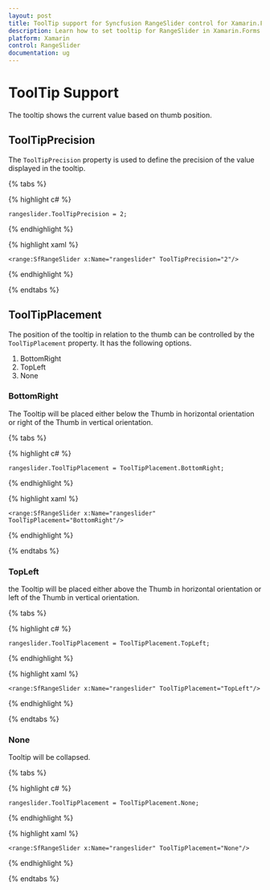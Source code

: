 ```yaml
---
layout: post
title: ToolTip support for Syncfusion RangeSlider control for Xamarin.Forms
description: Learn how to set tooltip for RangeSlider in Xamarin.Forms
platform: Xamarin
control: RangeSlider
documentation: ug
---
```


# ToolTip Support

The tooltip shows the current value based on thumb position.

## ToolTipPrecision

The `ToolTipPrecision` property is used to define the precision of the value displayed in the tooltip.

{% tabs %}

{% highlight c# %}

	rangeslider.ToolTipPrecision = 2;
	
{% endhighlight %}

{% highlight xaml %}

	<range:SfRangeSlider x:Name="rangeslider" ToolTipPrecision="2"/>
	
{% endhighlight %}

{% endtabs %}

## ToolTipPlacement

The position of the tooltip in relation to the thumb can be controlled by the `ToolTipPlacement` property. It has the following options.

1. BottomRight
2. TopLeft
3. None

### BottomRight

The Tooltip will be placed either below the Thumb in horizontal orientation or right of the Thumb in vertical orientation.

{% tabs %}

{% highlight c# %}

	rangeslider.ToolTipPlacement = ToolTipPlacement.BottomRight;
	
{% endhighlight %}

{% highlight xaml %}

	<range:SfRangeSlider x:Name="rangeslider" ToolTipPlacement="BottomRight"/>
	
{% endhighlight %}

{% endtabs %}

### TopLeft

the Tooltip will be placed either above the Thumb in horizontal orientation or left of the Thumb in vertical orientation.

{% tabs %}

{% highlight c# %}

	rangeslider.ToolTipPlacement = ToolTipPlacement.TopLeft;
	
{% endhighlight %}

{% highlight xaml %}

	<range:SfRangeSlider x:Name="rangeslider" ToolTipPlacement="TopLeft"/>
	
{% endhighlight %}

{% endtabs %}

### None

Tooltip will be collapsed.

{% tabs %}

{% highlight c# %}

	rangeslider.ToolTipPlacement = ToolTipPlacement.None;
	
{% endhighlight %}

{% highlight xaml %}

	<range:SfRangeSlider x:Name="rangeslider" ToolTipPlacement="None"/>
	
{% endhighlight %}

{% endtabs %}



